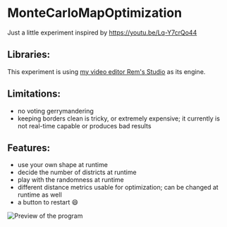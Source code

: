 # MonteCarloMapOptimization
Just a little experiment inspired by https://youtu.be/Lq-Y7crQo44

## Libraries:
This experiment is using [my video editor Rem's Studio](https://github.com/AntonioNoack/RemsStudio/) as its engine.

## Limitations:
- no voting gerrymandering
- keeping borders clean is tricky, or extremely expensive; it currently is not real-time capable or produces bad results

## Features:
- use your own shape at runtime
- decide the number of districts at runtime
- play with the randomness at runtime
- different distance metrics usable for optimization; can be changed at runtime as well
- a button to restart 😄

![Preview of the program](blob/main/img/preview.png?raw=true)